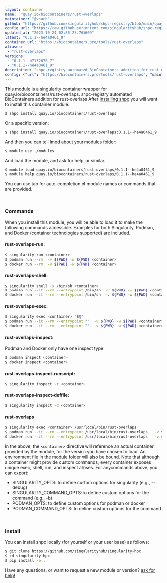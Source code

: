 ```yaml
---
layout: container
name:  "quay.io/biocontainers/rust-overlaps"
maintainer: "@vsoch"
github: "https://github.com/singularityhub/shpc-registry/blob/main/quay.io/biocontainers/rust-overlaps/container.yaml"
config_url: "https://raw.githubusercontent.com/singularityhub/shpc-registry/main/quay.io/biocontainers/rust-overlaps/container.yaml"
updated_at: "2023-10-24 02:55:25.765609"
latest: "0.1.1--he4a0461_9"
container_url: "https://biocontainers.pro/tools/rust-overlaps"
aliases:
 - "rust-overlaps"
versions:
 - "0.1.1--h7132678_7"
 - "0.1.1--he4a0461_9"
description: "shpc-registry automated BioContainers addition for rust-overlaps"
config: {"url": "https://biocontainers.pro/tools/rust-overlaps", "maintainer": "@vsoch", "description": "shpc-registry automated BioContainers addition for rust-overlaps", "latest": {"0.1.1--he4a0461_9": "sha256:a933a2ea33492bd51feaee3416b3fc064afd047ee458ab5663afdb9c0509c7b6"}, "tags": {"0.1.1--h7132678_7": "sha256:02d445e0122a974a8febacd13901aee09f5f4c171116698fe7fa052907d8441a", "0.1.1--he4a0461_9": "sha256:a933a2ea33492bd51feaee3416b3fc064afd047ee458ab5663afdb9c0509c7b6"}, "docker": "quay.io/biocontainers/rust-overlaps", "aliases": {"rust-overlaps": "/usr/local/bin/rust-overlaps"}}
---
```


This module is a singularity container wrapper for quay.io/biocontainers/rust-overlaps.
shpc-registry automated BioContainers addition for rust-overlaps
After [installing shpc](#install) you will want to install this container module:


```bash
$ shpc install quay.io/biocontainers/rust-overlaps
```

Or a specific version:

```bash
$ shpc install quay.io/biocontainers/rust-overlaps:0.1.1--he4a0461_9
```

And then you can tell lmod about your modules folder:

```bash
$ module use ./modules
```

And load the module, and ask for help, or similar.

```bash
$ module load quay.io/biocontainers/rust-overlaps/0.1.1--he4a0461_9
$ module help quay.io/biocontainers/rust-overlaps/0.1.1--he4a0461_9
```

You can use tab for auto-completion of module names or commands that are provided.

<br>

### Commands

When you install this module, you will be able to load it to make the following commands accessible.
Examples for both Singularity, Podman, and Docker (container technologies supported) are included.

#### rust-overlaps-run:

```bash
$ singularity run <container>
$ podman run --rm  -v ${PWD} -w ${PWD} <container>
$ docker run --rm  -v ${PWD} -w ${PWD} <container>
```

#### rust-overlaps-shell:

```bash
$ singularity shell -s /bin/sh <container>
$ podman run --it --rm --entrypoint /bin/sh  -v ${PWD} -w ${PWD} <container>
$ docker run --it --rm --entrypoint /bin/sh  -v ${PWD} -w ${PWD} <container>
```

#### rust-overlaps-exec:

```bash
$ singularity exec <container> "$@"
$ podman run --it --rm --entrypoint ""  -v ${PWD} -w ${PWD} <container> "$@"
$ docker run --it --rm --entrypoint ""  -v ${PWD} -w ${PWD} <container> "$@"
```

#### rust-overlaps-inspect:

Podman and Docker only have one inspect type.

```bash
$ podman inspect <container>
$ docker inspect <container>
```

#### rust-overlaps-inspect-runscript:

```bash
$ singularity inspect -r <container>
```

#### rust-overlaps-inspect-deffile:

```bash
$ singularity inspect -d <container>
```


#### rust-overlaps

```bash
$ singularity exec <container> /usr/local/bin/rust-overlaps
$ podman run --it --rm --entrypoint /usr/local/bin/rust-overlaps   -v ${PWD} -w ${PWD} <container> -c " $@"
$ docker run --it --rm --entrypoint /usr/local/bin/rust-overlaps   -v ${PWD} -w ${PWD} <container> -c " $@"
```



In the above, the `<container>` directive will reference an actual container provided
by the module, for the version you have chosen to load. An environment file in the
module folder will also be bound. Note that although a container
might provide custom commands, every container exposes unique exec, shell, run, and
inspect aliases. For anycommands above, you can export:

 - SINGULARITY_OPTS: to define custom options for singularity (e.g., --debug)
 - SINGULARITY_COMMAND_OPTS: to define custom options for the command (e.g., -b)
 - PODMAN_OPTS: to define custom options for podman or docker
 - PODMAN_COMMAND_OPTS: to define custom options for the command

<br>

### Install

You can install shpc locally (for yourself or your user base) as follows:

```bash
$ git clone https://github.com/singularityhub/singularity-hpc
$ cd singularity-hpc
$ pip install -e .
```

Have any questions, or want to request a new module or version? [ask for help!](https://github.com/singularityhub/singularity-hpc/issues)
